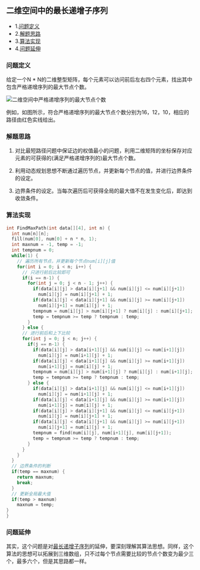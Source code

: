 ## 二维空间中的最长递增子序列

  * 1.[问题定义](#问题定义)
  * 2.[解题思路](#解题思路)
  * 3.[算法实现](#算法实现)
  * 4.[问题延伸](#问题延伸)

### 问题定义

给定一个N * N的二维整型矩阵，每个元素可以访问前后左右四个元素，找出其中包含严格递增序列的最大节点个数。

![二维空间中严格递增序列的最大节点个数](http://on64c9tla.bkt.clouddn.com/Algorithm/find_max_path.png)

例如，如图所示，符合严格递增序列的最大节点个数分别为16，12，10，相应的路径由红色实线给出。

### 解题思路

1. 对比最短路径问题中保证边的权值最小的问题，利用二维矩阵的坐标保存对应元素的可获得的(满足严格递增序列的)最大节点个数。

2. 利用动态规划思想不断通过遍历节点，并更新每个节点的值，并进行边界条件的设定。

3. 边界条件的设定。当每次遍历后可获得全局的最大值不在发生变化后，即达到收敛条件。

### 算法实现

```cpp
int FindMaxPath(int data[][4], int n) {
  int num[n][n];
  fill(num[0], num[0] + n * n, 1);
  int maxnum = -1, temp = -1;
  int tempnum = 0;
  while(1) {
    // 遍历所有节点，并更新每个节点num[i][j]值
    for(int i = 0; i < n; i++) {
      // 只进行前后比较即可
      if(i == n-1) {
        for(int j = 0; j < n - 1; j++) {
          if(data[i][j] > data[i][j+1] && num[i][j] <= num[i][j+1])
            num[i][j] = num[i][j+1] + 1;
          if(data[i][j] < data[i][j+1] && num[i][j] >= num[i][j+1])
            num[i][j+1] = num[i][j] + 1;
          tempnum = num[i][j] > num[i][j+1] ? num[i][j] : num[i][j+1];
          temp = tempnum >= temp ? tempnum : temp;
        }
      } else {
      // 进行前后和上下比较
      for(int j = 0; j < n; j++) {
        if(j == n-1) {
          if(data[i][j] > data[i+1][j] && num[i][j] <= num[i+1][j])
            num[i][j] = num[i+1][j] + 1;
          if(data[i][j] < data[i+1][j] && num[i][j] >= num[i+1][j])
            num[i+1][j] = num[i][j] + 1;
          tempnum = num[i][j] > num[i+1][j] ? num[i][j] : num[i+1][j];
          temp = tempnum >= temp ? tempnum : temp;
        } else {
          if(data[i][j] > data[i+1][j] && num[i][j] <= num[i+1][j])
            num[i][j] = num[i+1][j] + 1;
          if(data[i][j] < data[i+1][j] && num[i][j] >= num[i+1][j])
            num[i+1][j] = num[i][j] + 1;
          if(data[i][j] > data[i][j+1] && num[i][j] <= num[i][j+1])
            num[i][j] = num[i][j+1] + 1;
          if(data[i][j] < data[i][j+1] && num[i][j] >= num[i][j+1])
            num[i][j+1] = num[i][j] + 1;
          tempnum = find(num[i][j], num[i+1][j], num[i][j+1]);
          temp = tempnum >= temp ? tempnum : temp;
        }
      }
    }
  }
  // 边界条件的判断
  if(temp == maxnum) {
    return maxnum;
    break;
  }
  // 更新全局最大值
  if(temp > maxnum)
    maxnum = temp;
}
}
```

### 问题延伸

其实，这个问题是对[最长递增子序列](longestincreasingsub.md)的延伸，要深刻理解其算法思想。同样，这个算法的思想可以拓展到三维数组，只不过每个节点需要比较的节点个数变为最少三个，最多六个，但是其思路都一样。
